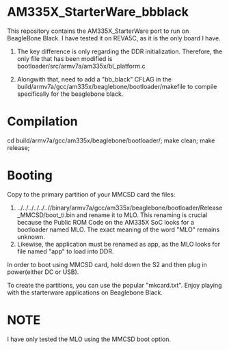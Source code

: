 AM335X_StarterWare_bbblack
==========================
This repository contains the AM335X_StarterWare port to run on BeagleBone Black. 
I have tested it on REVA5C, as it is the only board I have.

1. The key difference is only regarding the DDR initialization. 
   Therefore, the only file that has been modified is 
   bootloader/src/armv7a/am335x/bl_platform.c 

2. Alongwith that, need to add a "bb_black" CFLAG in the 
   build/armv7a/gcc/am335x/beaglebone/bootloader/makefile
   to compile specifically for the beaglebone black. 

Compilation
===========

cd build/armv7a/gcc/am335x/beaglebone/bootloader/;
make clean;
make release;

Booting
=======

Copy to the primary partition of your MMCSD card the files:

1. ../../../../../..//binary/armv7a/gcc/am335x/beaglebone/bootloader/Release_MMCSD/boot_ti.bin
   and rename it to MLO. This renaming is crucial because the Public ROM Code on the 
   AM335X SoC looks for a bootloader named MLO. The exact meaning of the word "MLO" remains 
   unknown. 
2. Likewise, the application must be renamed as app, as the MLO looks for file named "app"
   to load into DDR.

In order to boot using MMCSD card,
hold down the S2 and then plug in power(either DC or USB). 

To create the partitions,  you can use the popular "mkcard.txt".
Enjoy playing with the starterware applications on Beaglebone Black.

NOTE
====
I have only tested the MLO using the MMCSD boot option.

